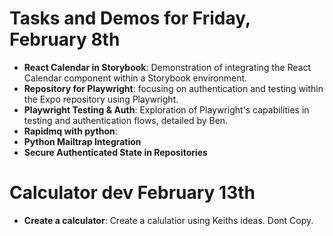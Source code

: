 # Tasks and Demos for Friday, February 8th

- **React Calendar in Storybook**: Demonstration of integrating the React Calendar component within a Storybook environment.
- **Repository for Playwright**: focusing on authentication and testing within the Expo repository using Playwright.
- **Playwright Testing & Auth**: Exploration of Playwright's capabilities in testing and authentication flows, detailed by Ben.
- **Rapidmq with python**: 
- **Python Mailtrap Integration**
- **Secure Authenticated State in Repositories**

# Calculator dev February 13th

- **Create a calculator**: Create a calulatior using Keiths ideas. Dont Copy.
